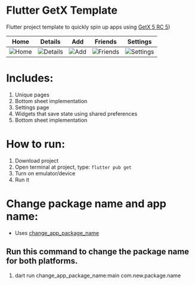 # Flutter GetX Template

 Flutter project template to quickly spin up apps using [GetX 5 RC 5](https://github.com/jonataslaw/getx/tree/latest-getx5-RC))

 | Home          | Details       | Add           | Friends       | Settings      |
 | ------------- | ------------- | ------------- | ------------- | ------------- |
 | ![Home](https://github.com/user-attachments/assets/d04da633-e6f9-4482-b5c8-512f950b8f06) | ![Details](https://github.com/user-attachments/assets/b5b9b193-bae2-4450-8fae-e1319ef56b98) | ![Add](https://github.com/user-attachments/assets/de6392e2-7b2c-4124-9dfd-ef8f758d8c37) | ![Friends](https://github.com/user-attachments/assets/117da5a3-08c5-41c2-b694-f6aeaeb98ce4) | ![Settings](https://github.com/user-attachments/assets/736077f0-1905-4ba3-aac6-59bbdc91373e) |

# Includes:
1. Unique pages
2. Bottom sheet implementation
3. Settings page
4. Widgets that save state using shared preferences
5. Bottom sheet implementation

# How to run:
1. Download project
2. Open terminal at project, type: `flutter pub get`
3. Turn on emulator/device
4. Run it

# Change package name and app name:
- Uses [change_app_package_name](https://pub.dev/packages/change_app_package_name)

## Run this command to change the package name for both platforms.
1. dart run change_app_package_name:main com.new.package.name
